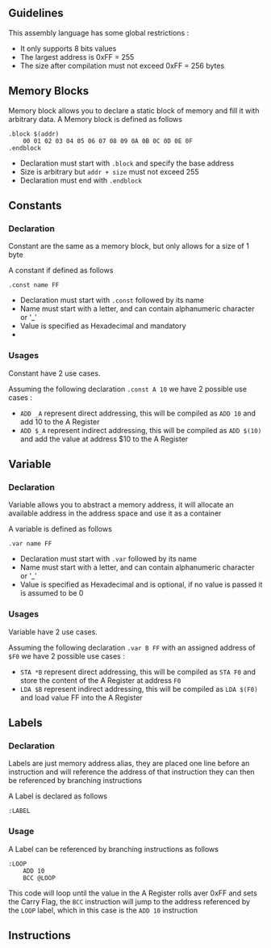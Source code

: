 ## Guidelines
This assembly language has some global restrictions :
* It only supports 8 bits values
* The largest address is 0xFF = 255
* The size after compilation must not exceed 0xFF = 256 bytes

## Memory Blocks
Memory block allows you to declare a static block of memory and fill it with arbitrary data.
A Memory block is defined as follows
```
.block $(addr)
    00 01 02 03 04 05 06 07 08 09 0A 0B 0C 0D 0E 0F
.endblock
```
* Declaration must start with ``.block`` and specify the base address
* Size is arbitrary but ``addr + size`` must not exceed 255
* Declaration must end with ``.endblock``


## Constants
### Declaration
Constant are the same as a memory block, but only allows for a size of 1 byte

A constant if defined as follows
```
.const name FF
```
* Declaration must start with ``.const`` followed by its name
* Name must start with a letter, and can contain alphanumeric character or '_'
* Value is specified as Hexadecimal and mandatory
* 
### Usages
Constant have 2 use cases.

Assuming the following declaration ```.const A 10``` we have 2 possible use cases :
* ``ADD _A`` represent direct addressing, this will be compiled as ``ADD 10`` and add 10 to the A Register
* ``ADD $_A`` represent indirect addressing, this will be compiled as ``ADD $(10)`` and add the value at address $10 to the A Register


## Variable
### Declaration
Variable allows you to abstract a memory address, it will allocate an available address in the address space and use it as a container

A variable is defined as follows
```
.var name FF
```
* Declaration must start with ``.var`` followed by its name
* Name must start with a letter, and can contain alphanumeric character or '_'
* Value is specified as Hexadecimal and is optional, if no value is passed it is assumed to be 0

### Usages
Variable have 2 use cases.

Assuming the following declaration ```.var B FF``` with an assigned address of ``$F0`` we have 2 possible use cases :
* ``STA *B`` represent direct addressing, this will be compiled as ``STA F0`` and store the content of the A Register at address ``F0``
* ``LDA $B`` represent indirect addressing, this will be compiled as ``LDA $(F0)`` and load value FF into the A Register


## Labels
### Declaration
Labels are just memory address alias, they are placed one line before an instruction and will reference the address of that instruction
they can then be referenced by branching instructions

A Label is declared as follows 
```
:LABEL
```
### Usage
A Label can be referenced by branching instructions as follows
```
:LOOP
    ADD 10
    BCC @LOOP
```
This code will loop until the value in the A Register rolls aver 0xFF and sets the Carry Flag,
the ``BCC`` instruction will jump to the address referenced by the ``LOOP`` label, which in this case is the ``ADD 10`` instruction


## Instructions
